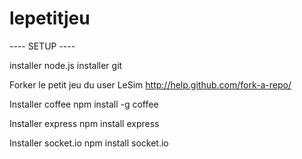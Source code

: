 lepetitjeu
==========

---- SETUP ----

installer node.js
installer git

Forker le petit jeu du user LeSim
http://help.github.com/fork-a-repo/

Installer coffee
npm install -g coffee

Installer express
npm install express

Installer socket.io
npm install socket.io